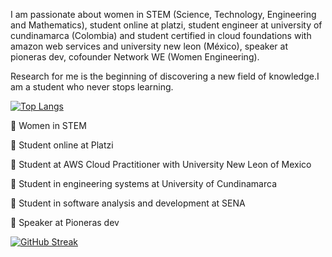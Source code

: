 
I am passionate about women in STEM (Science, Technology, Engineering and Mathematics), student online at platzi, student engineer at university of cundinamarca (Colombia) and student certified in cloud foundations with amazon web services and university new leon (México), speaker at pioneras dev, cofounder Network WE (Women Engineering).

Research for me is the beginning of discovering a new field of knowledge.I am a student who never stops learning.

[![Top Langs](https://github-readme-stats.vercel.app/api/top-langs/?username=jlianacastillo&layout=compact)](https://github.com/jlianacastillo/github-readme-stats)

 💚  Women in STEM 

 💚  Student online at Platzi 

 💚  Student at AWS Cloud Practitioner with University New Leon of Mexico 

 💚  Student in engineering systems at University of Cundinamarca

 💚  Student in software analysis and development at SENA

 💚  Speaker at Pioneras dev

[![GitHub Streak](https://github-readme-streak-stats.herokuapp.com?user=jlianacastillo&theme=github-light&date_format=j%20M%5B%20Y%5D)](https://git.io/streak-stats)





